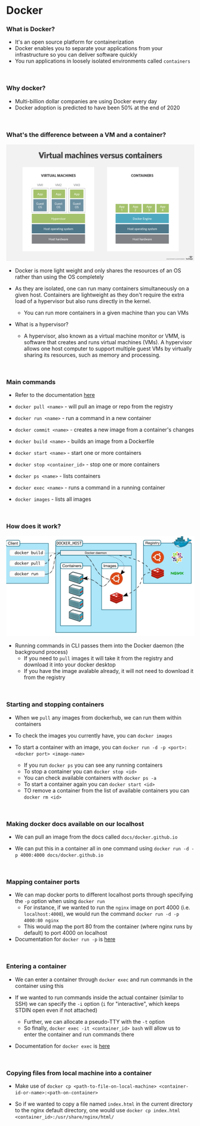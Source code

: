 # Docker

### What is Docker?
- It's an open source platform for containerization
- Docker enables you to separate your applications from your infrastructure so you can deliver software quickly
- You run applications in loosely isolated environments called `containers`

<br>

### Why docker?
- Multi-billion dollar companies are using Docker every day
- Docker adoption is predicted to have been 50% at the end of 2020 

<br>

### What's the difference between a VM and a container?

![](images/vmcontainers.jpg)

- Docker is more light weight and only shares the resources of an OS rather than using the OS completely

- As they are isolated, one can run many containers simultaneously on a given host. Containers are lightweight as they don't require the extra load of a hypervisor but also runs directly in the kernel.
    - You can run more containers in a given machine than you can VMs

- What is a hypervisor?
    - A hypervisor, also known as a virtual machine monitor or VMM, is software that creates and runs virtual machines (VMs). A hypervisor allows one host computer to support multiple guest VMs by virtually sharing its resources, such as memory and processing. 

<br>

### Main commands
- Refer to the documentation [here](https://docs.docker.com/engine/reference/commandline/docker/)

- `docker pull <name>` - will pull an image or repo from the registry
- `docker run <name>` - run a command in a new container
- `docker commit <name>` - creates a new image from a container's changes
- `docker build <name>` - builds an image from a Dockerfile

- `docker start <name>` - start one or more containers
- `docker stop <container_id>` - stop one or more containers
- `docker ps <name>` - lists containers
- `docker exec <name>` - runs a command in a running container
- `docker images` - lists all images

<br>

### How does it work?

![](images/docker1.jpg)

- Running commands in CLI passes them into the Docker daemon (the background process) 
    - If you need to `pull` images it will take it from the registry and download it into your docker desktop
    - If you have the image avalable already, it will not need to download it from the registry

<br>

### Starting and stopping containers
- When we `pull` any images from dockerhub, we can run them within containers

- To check the images you currently have, you can `docker images`

- To start a container with an image, you can `docker run -d -p <port>:<docker port> <image-name>`
    - If you run `docker ps` you can see any running containers
    - To stop a container you can `docker stop <id>`
    - You can check available containers with `docker ps -a`
    - To start a container again you can `docker start <id>`
    - TO remove a container from the list of available containers you can `docker rm <id>`

<br>

### Making docker docs available on our localhost
- We can pull an image from the docs called `docs/docker.github.io`

- We can put this in a container all in one command using `docker run -d -p 4000:4000 docs/docker.github.io`

<br>

### Mapping container ports 

- We can map docker ports to different localhost ports through specifying the `-p` option when using `docker run`
    - For instance, if we wanted to run the `nginx` image on port 4000 (i.e. `localhost:4000`), we would run the command `docker run -d -p 4000:80 nginx`
    - This would map the port 80 from the container (where nginx runs by default) to port 4000 on localhost
- Documentation for `docker run -p` is [here](https://docs.docker.com/engine/reference/commandline/run#publish-or-expose-port--p---expose)

<br>

### Entering a container
- We can enter a container through `docker exec` and run commands in the container using this

- If we wanted to run commands inside the actual container (similar to SSH) we can specify the `-i` option (`i` for "interactive", which keeps STDIN open even if not attached)
    - Further, we can allocate a pseudo-TTY with the `-t` option
    - So finally, `docker exec -it <container_id> bash` will allow us to enter the container and run commands there

- Documentation for `docker exec` is [here](https://docs.docker.com/engine/reference/commandline/exec/)

<br>

### Copying files from local machine into a container
- Make use of `docker cp <path-to-file-on-local-machine> <container-id-or-name>:<path-on-container>`

- So if we wanted to copy a file named `index.html` in the current directory to the nginx default directory, one would use `docker cp index.html <container_id>:/usr/share/nginx/html/`
